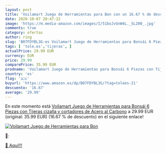 ```yaml
---
layout: post
title: 'Voilamart Juego de Herramientas para Bon con un 16.67 % de descuento'
date: 2020-10-07 20:47:22
image: 'https://m.media-amazon.com/images/I/51boJvGnW4L._SL200_.jpg'
comments: true
category: ofertas
author: ring
slug: 'B07FDYBL3G-es Voilamart Juego de Herramientas para Bonsái 6 Piezas con...'
tags: [ 'tole.es','tijeras', ]
actualPrice: 29.99 EUR
currency: EUR
price: 29.99
comparePrice: 35.99 EUR
prodname: 'Voilamart Juego de Herramientas para Bonsái 6 Piezas con Tijeras cizalla y cortadores de Acero al Carbono'
country: 'es'
flag: '🇪🇸'
buyurl: 'https://www.amazon.es/dp/B07FDYBL3G/?tag=tolees-21'
descuento: '16.67'
average: '29.99'
---
```


En este momento está [Voilamart Juego de Herramientas para Bonsái 6 Piezas con Tijeras cizalla y cortadores de Acero al Carbono](https://www.amazon.es/dp/B07FDYBL3G/?tag=tolees-21) a 29.99 EUR (original: 35.99 EUR) (16.67 %  de descuento) en el siguiente enlace!

[![Voilamart Juego de Herramientas para Bon](https://m.media-amazon.com/images/I/51boJvGnW4L._SL200_.jpg)](https://www.amazon.es/dp/B07FDYBL3G/?tag=tolees-21)

🔎:


[🛒 Aquí!!!](https://www.amazon.es/dp/B07FDYBL3G/?tag=tolees-21)
